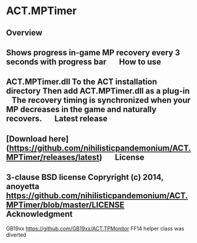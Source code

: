 ACT.MPTimer
===========

Overview
-------------
Shows progress in-game MP recovery every 3 seconds with progress bar
  
  
How to use
--------------
ACT.MPTimer.dll
To the ACT installation directory
Then add ACT.MPTimer.dll as a plug-in
  
The recovery timing is synchronized when your MP decreases in the game and naturally recovers.
  
  
Latest release
--------------
**[Download here] (https://github.com/nihilisticpandemonium/ACT.MPTimer/releases/latest)**
  
  
License
--------------
3-clause BSD license
Copryright (c) 2014, anoyetta
https://github.com/nihilisticpandemonium/ACT.MPTimer/blob/master/LICENSE
  
  
Acknowledgment
--------------
GB19xx
https://github.com/GB19xx/ACT.TPMonitor
FF14 helper class was diverted
